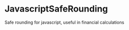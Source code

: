 JavascriptSafeRounding
======================

Safe rounding for javascript, useful in financial calculations
